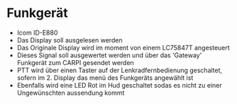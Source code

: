 # Funkgerät
 - Icom ID-E880
 - Das Display soll ausgelesen werden
 - Das Originale Display wird im moment von einem LC75847T angesteuert
 - Dieses Signal soll ausgewertet werden und über das 'Gateway' Funkgerät zum CARPI gesendet werden
 - PTT wird über einen Taster auf der Lenkradfernbedienung geschaltet, sofern im 2. Display das menü des Funkgeräts angewählt ist
 - Ebenfalls wird eine LED Rot im Hud geschaltet sodas es nicht zu einer Ungewünschten aussendung kommt

